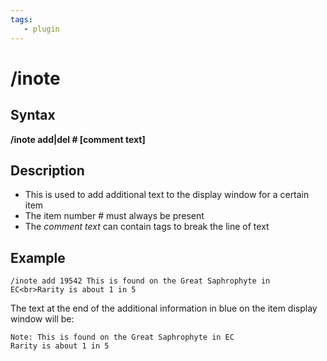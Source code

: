 ```yaml
---
tags:
   - plugin
---
```

# /inote

## Syntax

**/inote add\|del \# \[comment text\]**

## Description

* This is used to add additional text to the display window for a certain item
* The item number \# must always be present
* The _comment text_ can contain   tags to break the line of text

## Example

```text
/inote add 19542 This is found on the Great Saphrophyte in EC<br>Rarity is about 1 in 5
```

The text at the end of the additional information in blue on the item display window will be:

```text
Note: This is found on the Great Saphrophyte in EC
Rarity is about 1 in 5
```
